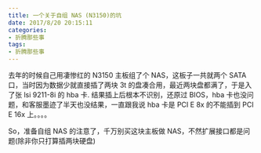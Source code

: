 ```yaml
---
title: 一个关于自组 NAS (N3150)的坑
date: 2017/8/20 20:15:11
categories:
- 折腾那些事
tags:
- 折腾那些事
---
```


去年的时候自己用凄惨红的 N3150 主板组了个 NAS，这板子一共就两个 SATA 口，当时因为数据少就直接插了两块 3t 的盘凑合用，最近两块盘都满了，于是入了张 lsi 9211-8i 的 hba 卡.
结果插上后根本不识别，还原过 BIOS，hba 卡也没问题，和客服墨迹了半天也没结果，一直跟我说 hba 卡是 PCI E 8x 的不能插到 PCI E 16x 上。。。。

So，准备自组 NAS 的注意了，千万别买这块主板做 NAS，不然扩展接口都是问题(除非你只打算插两块硬盘)